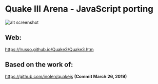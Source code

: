 # Quake III Arena - JavaScript porting

![alt screenshot](https://raw.githubusercontent.com/lrusso/Quake3JS/master/Quake3.png)

## Web:

https://lrusso.github.io/Quake3/Quake3.htm

## Based on the work of:

https://github.com/inolen/quakejs **(Commit March 26, 2019)**
